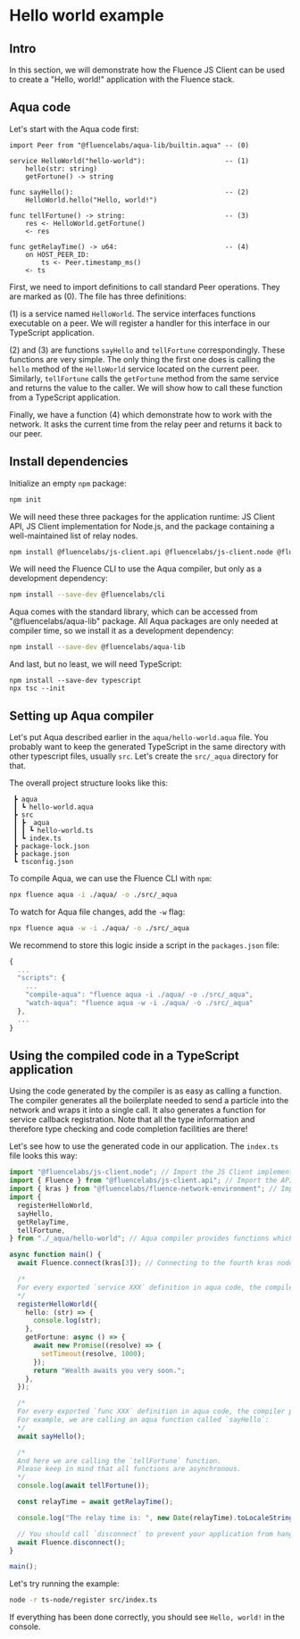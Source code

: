 # Hello world example

## Intro

In this section, we will demonstrate how the Fluence JS Client can be used to create a "Hello, world!" application with the Fluence stack.

## Aqua code

Let's start with the Aqua code first:

```aqua
import Peer from "@fluencelabs/aqua-lib/builtin.aqua" -- (0)

service HelloWorld("hello-world"):                    -- (1)
    hello(str: string)
    getFortune() -> string

func sayHello():                                      -- (2)
    HelloWorld.hello("Hello, world!")

func tellFortune() -> string:                         -- (3)
    res <- HelloWorld.getFortune()
    <- res

func getRelayTime() -> u64:                           -- (4)
    on HOST_PEER_ID:
        ts <- Peer.timestamp_ms()
    <- ts
```

First, we need to import definitions to call standard Peer operations. They are marked as (0). The file has three definitions:

(1) is a service named `HelloWorld`. The service interfaces functions executable on a peer. We will register a handler for this interface in our TypeScript application.

(2) and (3) are functions `sayHello` and `tellFortune` correspondingly. These functions are very simple. The only thing the first one does is calling the `hello` method of the `HelloWorld` service located on the current peer. Similarly, `tellFortune` calls the `getFortune` method from the same service and returns the value to the caller. We will show how to call these function from a TypeScript application.

Finally, we have a function (4) which demonstrate how to work with the network. It asks the current time from the relay peer and returns it back to our peer.


## Install dependencies

Initialize an empty `npm` package:

```sh
npm init
```

We will need these three packages for the application runtime: JS Client API, JS Client implementation for Node.js, and the package containing a well-maintained list of relay nodes.

```sh
npm install @fluencelabs/js-client.api @fluencelabs/js-client.node @fluencelabs/fluence-network-environment
```

We will need the Fluence CLI to use the Aqua compiler, but only as a development dependency:

```sh
npm install --save-dev @fluencelabs/cli
```

Aqua comes with the standard library, which can be accessed from "@fluencelabs/aqua-lib" package. All Aqua packages are only needed at compiler time, so we install it as a development dependency:

```sh
npm install --save-dev @fluencelabs/aqua-lib
```

And last, but no least, we will need TypeScript:

```
npm install --save-dev typescript
npx tsc --init
```

## Setting up Aqua compiler

Let's put Aqua described earlier in the `aqua/hello-world.aqua` file. You probably want to keep the generated TypeScript in the same directory with other typescript files, usually `src`. Let's create the `src/_aqua` directory for that.

The overall project structure looks like this:

```
 ┣ aqua
 ┃ ┗ hello-world.aqua
 ┣ src
 ┃ ┣ _aqua
 ┃ ┃ ┗ hello-world.ts
 ┃ ┗ index.ts
 ┣ package-lock.json
 ┣ package.json
 ┗ tsconfig.json
```

To compile Aqua, we can use the Fluence CLI with `npm`:

```sh
npx fluence aqua -i ./aqua/ -o ./src/_aqua
```

To watch for Aqua file changes, add the `-w` flag:

```sh
npx fluence aqua -w -i ./aqua/ -o ./src/_aqua
```

We recommend to store this logic inside a script in the `packages.json` file:

```javascript
{
  ...
  "scripts": {
    ...
    "compile-aqua": "fluence aqua -i ./aqua/ -o ./src/_aqua",
    "watch-aqua": "fluence aqua -w -i ./aqua/ -o ./src/_aqua"
  },
  ...
}
```

## Using the compiled code in a TypeScript application

Using the code generated by the compiler is as easy as calling a function. The compiler generates all the boilerplate needed to send a particle into the network and wraps it into a single call. It also generates a function for service callback registration. Note that all the type information and therefore type checking and code completion facilities are there!

Let's see how to use the generated code in our application. The `index.ts` file looks this way:

```typescript
import "@fluencelabs/js-client.node"; // Import the JS Client implementation. Don't forget to add this import!
import { Fluence } from "@fluencelabs/js-client.api"; // Import the API for JS Client
import { kras } from "@fluencelabs/fluence-network-environment"; // Import list of possible relay nodes (network environment)
import {
  registerHelloWorld,
  sayHello,
  getRelayTime,
  tellFortune,
} from "./_aqua/hello-world"; // Aqua compiler provides functions which can be directly imported like any normal TypeScript function.

async function main() {
  await Fluence.connect(kras[3]); // Connecting to the fourth kras node.

  /*
  For every exported `service XXX` definition in aqua code, the compiler provides a `registerXXX` counterpart. These functions provide a type-safe way of registering callback handlers for the services. The callbacks are executed when the appropriate service is called in Aqua on the current peer. The handlers take the form of an object where keys are names of functions and values are async functions used as the corresponding callbacks. For example, in (3) we are registering handlers for `HelloWorld` service functions which outputs its parameter to the console. Please note that the handlers can be implemented in both synchronous and asynchronous ways. The handler can be made asynchronous like any other function in javascript: either return a Promise or mark it with the async keyword to take advantage of the async-await pattern.
  */
  registerHelloWorld({
    hello: (str) => {
      console.log(str);
    },
    getFortune: async () => {
      await new Promise((resolve) => {
        setTimeout(resolve, 1000);
      });
      return "Wealth awaits you very soon.";
    },
  });

  /*
  For every exported `func XXX` definition in aqua code, the compiler provides an async function which can be directly called from typescript.
  For example, we are calling an aqua function called `sayHello`:
  */
  await sayHello();

  /*
  And here we are calling the `tellFortune` function.
  Please keep in mind that all functions are asynchronous.
  */
  console.log(await tellFortune());

  const relayTime = await getRelayTime();

  console.log("The relay time is: ", new Date(relayTime).toLocaleString());

  // You should call `disconnect` to prevent your application from hanging.
  await Fluence.disconnect();
}

main();
```

Let's try running the example:

```sh
node -r ts-node/register src/index.ts
```

If everything has been done correctly, you should see `Hello, world!` in the console.

